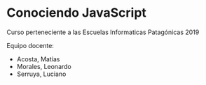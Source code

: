 # Conociendo JavaScript
Curso perteneciente a las Escuelas Informaticas Patagónicas 2019

Equipo docente:
- Acosta, Matías
- Morales, Leonardo
- Serruya, Luciano
